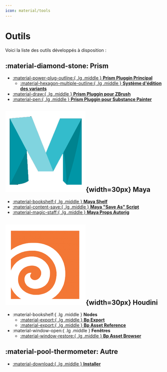 ```yaml
---
icon: material/tools
---
```


# Outils

Voici la liste des outils développés à disposition :


## :material-diamond-stone: Prism

-   [:material-power-plug-outline:{ .lg .middle } **Prism Pluggin Principal**](./prism_main_pluggin)
    - [:material-hexagon-multiple-outline:{ .lg .middle } **Système d'édition des variants**](./prism_main_pluggin_variants)
-   [:material-draw:{ .lg .middle } **Prism Pluggin pour ZBrush**](./prism_zbrush_pluggin)
-   [:material-pen:{ .lg .middle } **Prism Pluggin pour Substance Painter**](./prism_substance_pluggin)


## ![Maya_icon](../assets/icons/maya.png){width=30px} Maya

-   [:material-bookshelf:{ .lg .middle } **Maya Shelf**](./maya_shelf)
-   [:material-content-save:{ .lg .middle } **Maya "Save As" Script**](./maya_saveas_script)
-   [:material-magic-staff:{ .lg .middle } **Maya Props Autorig**](./maya_props_autorig)

## ![Houdini_icon](../assets/icons/houdini.png){width=30px} Houdini

-  :material-bookshelf:{ .lg .middle } **Nodes**
    -  [:material-export:{ .lg .middle } **Bp Export**](./houdini_node_bp_export)
    -  [:material-export:{ .lg .middle } **Bp Asset Reference**](./houdini_node_bp_asset_reference)
-  :material-window-open:{ .lg .middle } **Fenêtres**
    -  [:material-window-restore:{ .lg .middle } **Bp Asset Browser**](./houdini_window_bp_asset_browser)


## :material-pool-thermometer: Autre

-   [:material-download:{ .lg .middle } **Installer**](./installer)
